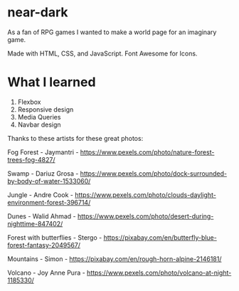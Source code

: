 # near-dark
As a fan of RPG games I wanted to make a world page for an imaginary game.

Made with HTML, CSS, and JavaScript. Font Awesome for Icons.

# What I learned
1. Flexbox
2. Responsive design
3. Media Queries
4. Navbar design

Thanks to these artists for these great photos:

Fog Forest - Jaymantri - https://www.pexels.com/photo/nature-forest-trees-fog-4827/

Swamp - Dariuz Grosa - https://www.pexels.com/photo/dock-surrounded-by-body-of-water-1533060/

Jungle - Andre Cook - https://www.pexels.com/photo/clouds-daylight-environment-forest-396714/

Dunes - Walid Ahmad - https://www.pexels.com/photo/desert-during-nighttime-847402/

Forest with butterflies - Stergo - https://pixabay.com/en/butterfly-blue-forest-fantasy-2049567/

Mountains - Simon - https://pixabay.com/en/rough-horn-alpine-2146181/

Volcano - Joy Anne Pura - https://www.pexels.com/photo/volcano-at-night-1185330/
